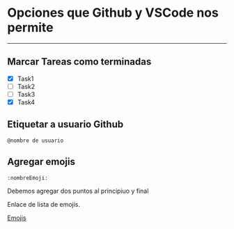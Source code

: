 # Opciones que  Github y VSCode nos permite 

---

## Marcar Tareas como terminadas

* [x] Task1
* [ ] Task2
* [ ] Task3
* [x] Task4

## Etiquetar a usuario Github

`@nombre de usuario`

## Agregar emojis

` :nombreEmoji: `

Debemos agregar dos puntos al principiuo y final

Enlace de lista de emojis.

[Emojis](https://gist.github.com/rxaviers/7360908 "Lista de Emojis")